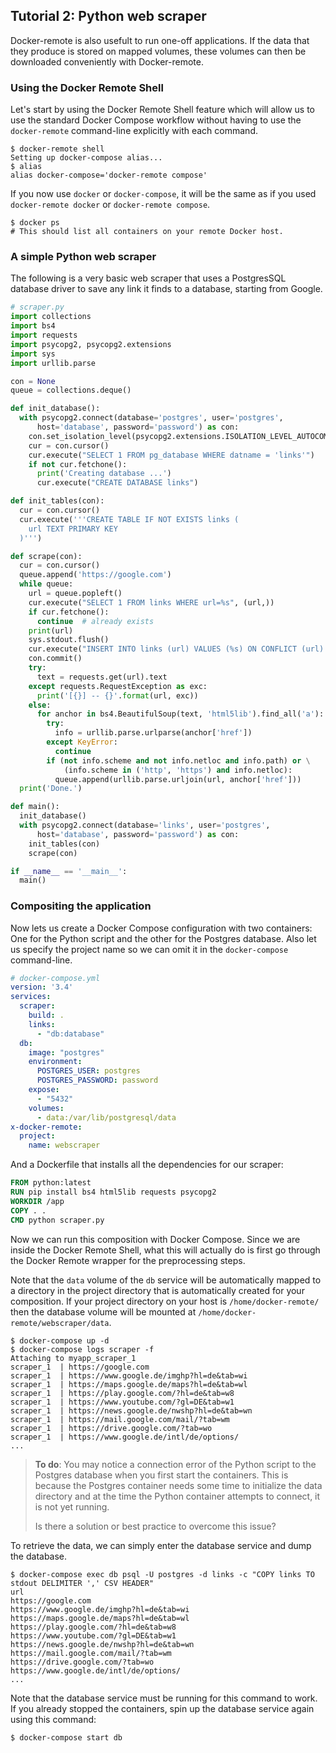 ## Tutorial 2: Python web scraper

Docker-remote is also usefult to run one-off applications. If the data that
they produce is stored on mapped volumes, these volumes can then be downloaded
conveniently with Docker-remote.

### Using the Docker Remote Shell

Let's start by using the Docker Remote Shell feature which will allow us to
use the standard Docker Compose workflow without having to use the
`docker-remote` command-line explicitly with each command.

    $ docker-remote shell
    Setting up docker-compose alias...
    $ alias
    alias docker-compose='docker-remote compose'

If you now use `docker` or `docker-compose`, it will be the same as if you
used `docker-remote docker` or `docker-remote compose`.

    $ docker ps
    # This should list all containers on your remote Docker host.

### A simple Python web scraper

The following is a very basic web scraper that uses a PostgresSQL database
driver to save any link it finds to a database, starting from Google.

```python
# scraper.py
import collections
import bs4
import requests
import psycopg2, psycopg2.extensions
import sys
import urllib.parse

con = None
queue = collections.deque()

def init_database():
  with psycopg2.connect(database='postgres', user='postgres',
      host='database', password='password') as con:
    con.set_isolation_level(psycopg2.extensions.ISOLATION_LEVEL_AUTOCOMMIT)
    cur = con.cursor()
    cur.execute("SELECT 1 FROM pg_database WHERE datname = 'links'")
    if not cur.fetchone():
      print('Creating database ...')
      cur.execute("CREATE DATABASE links")

def init_tables(con):
  cur = con.cursor()
  cur.execute('''CREATE TABLE IF NOT EXISTS links (
    url TEXT PRIMARY KEY
  )''')

def scrape(con):
  cur = con.cursor()
  queue.append('https://google.com')
  while queue:
    url = queue.popleft()
    cur.execute("SELECT 1 FROM links WHERE url=%s", (url,))
    if cur.fetchone():
      continue  # already exists
    print(url)
    sys.stdout.flush()
    cur.execute("INSERT INTO links (url) VALUES (%s) ON CONFLICT (url) DO NOTHING", (url,))
    con.commit()
    try:
      text = requests.get(url).text
    except requests.RequestException as exc:
      print('[{}] -- {}'.format(url, exc))
    else:
      for anchor in bs4.BeautifulSoup(text, 'html5lib').find_all('a'):
        try:
          info = urllib.parse.urlparse(anchor['href'])
        except KeyError:
          continue
        if (not info.scheme and not info.netloc and info.path) or \
            (info.scheme in ('http', 'https') and info.netloc):
          queue.append(urllib.parse.urljoin(url, anchor['href']))
  print('Done.')

def main():
  init_database()
  with psycopg2.connect(database='links', user='postgres',
      host='database', password='password') as con:
    init_tables(con)
    scrape(con)

if __name__ == '__main__':
  main()
```

### Compositing the application

Now lets us create a Docker Compose configuration with two containers: One
for the Python script and the other for the Postgres database. Also let us
specify the project name so we can omit it in the `docker-compose`
command-line.

```yaml
# docker-compose.yml
version: '3.4'
services:
  scraper:
    build: .
    links:
      - "db:database"
  db:
    image: "postgres"
    environment:
      POSTGRES_USER: postgres
      POSTGRES_PASSWORD: password
    expose:
      - "5432"
    volumes:
      - data:/var/lib/postgresql/data
x-docker-remote:
  project:
    name: webscraper
```

And a Dockerfile that installs all the dependencies for our scraper:

```Dockerfile
FROM python:latest
RUN pip install bs4 html5lib requests psycopg2
WORKDIR /app
COPY . .
CMD python scraper.py
```

Now we can run this composition with Docker Compose. Since we are inside the
Docker Remote Shell, what this will actually do is first go through the Docker
Remote wrapper for the preprocessing steps.

Note that the `data` volume of the `db` service will be automatically mapped
to a directory in the project directory that is automatically created for your
composition. If your project directory on your host is `/home/docker-remote/`
then the database volume will be mounted at `/home/docker-remote/webscraper/data`.

```
$ docker-compose up -d
$ docker-compose logs scraper -f
Attaching to myapp_scraper_1
scraper_1  | https://google.com
scraper_1  | https://www.google.de/imghp?hl=de&tab=wi
scraper_1  | https://maps.google.de/maps?hl=de&tab=wl
scraper_1  | https://play.google.com/?hl=de&tab=w8
scraper_1  | https://www.youtube.com/?gl=DE&tab=w1
scraper_1  | https://news.google.de/nwshp?hl=de&tab=wn
scraper_1  | https://mail.google.com/mail/?tab=wm
scraper_1  | https://drive.google.com/?tab=wo
scraper_1  | https://www.google.de/intl/de/options/
...
```

> **To do**: You may notice a connection error of the Python script to the
> Postgres database when you first start the containers. This is because
> the Postgres container needs some time to initialize the data directory
> and at the time the Python container attempts to connect, it is not yet
> running.
>
> Is there a solution or best practice to overcome this issue?

To retrieve the data, we can simply enter the database service and dump the
database.

```
$ docker-compose exec db psql -U postgres -d links -c "COPY links TO stdout DELIMITER ',' CSV HEADER"
url
https://google.com
https://www.google.de/imghp?hl=de&tab=wi
https://maps.google.de/maps?hl=de&tab=wl
https://play.google.com/?hl=de&tab=w8
https://www.youtube.com/?gl=DE&tab=w1
https://news.google.de/nwshp?hl=de&tab=wn
https://mail.google.com/mail/?tab=wm
https://drive.google.com/?tab=wo
https://www.google.de/intl/de/options/
...
```

Note that the database service must be running for this command to work. If
you already stopped the containers, spin up the database service again using
this command:

    $ docker-compose start db
